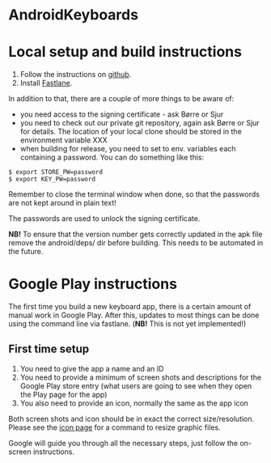 
AndroidKeyboards
============

# Local setup and build instructions


1. Follow the instructions on
  [github](https://github.com/divvun/kbdgen/blob/master/docs/targets/android.md).
1. Install [Fastlane](http://fastlane.tools).


In addition to that, there are a couple of more things to be aware of:

* you need access to the signing certificate - ask Børre or Sjur
* you need to check out our private git repository, again ask Børre or Sjur for
  details. The location of your local clone should be stored in the environment
  variable XXX
* when building for release, you need to set to env. variables each containing
  a password. You can do something like this:


```
$ export STORE_PW=password
$ export KEY_PW=password
```


Remember to close the terminal window when done, so that the passwords are not
kept around in plain text!


The passwords are used to unlock the signing certificate.


**NB!** To ensure that the version number gets correctly updated in the apk file
remove the android/deps/ dir before building. This needs to be automated in the
future.


# Google Play instructions


The first time you build a new keyboard app, there is a certain amount of
manual work in Google Play. After this, updates to most things can be done using
the command line via fastlane. (**NB!** This is not yet implemented!)


## First time setup


1. You need to give the app a name and an ID
1. You need to provide a minimum of screen shots and descriptions for the
  Google Play store entry (what users are going to see when they open the Play
  page for the app)
1. You also need to provide an icon, normally the same as the app icon


Both screen shots and icon should be in exact the correct size/resolution.
Please see the [icon page](icons/Icons.html) for a command to resize graphic
files.


Google will guide you through all the necessary steps, just follow the on-screen
instructions.
